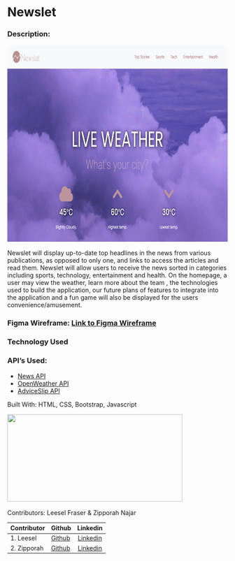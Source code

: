 # Newslet
### Description:
<img src="img/newslet_demo.png" height="450" width="750"/>

Newslet will display up-to-date top headlines in the news from various publications, as opposed to only one, and links to access the articles and read them. Newslet will allow users to receive the news sorted in categories including sports, technology, entertainment and health. On the homepage, a user may view the weather, learn more about the team , the technologies used to build the application, our future plans of features to integrate into the application and a fun game will also be displayed for the users convenience/amusement. 

### Figma Wireframe: <a href="https://www.figma.com/file/Cf37xsXwXkxhSoi3lQhNKb/TKH_Final_Project?node-id=0%3A1">Link to Figma Wireframe</a></p>
### Technology Used
### API’s Used:
  <ul>
    <li><a href="http://newsapi.org" target="_blank">News API</a></li>
    <li><a href="https://openweathermap.org/api" target="_blank">OpenWeather API</a></li>
    <li><a href="https://api.adviceslip.com/" target="_blank">AdviceSlip API</a></li>
  </ul>
<p>Built With: HTML, CSS, Bootstrap, Javascript</p>
<img src="https://fiverr-res.cloudinary.com/images/q_auto,f_auto/gigs/118854279/original/522283446db3c2f2f47865aeb3191a857b0a2baf/design-websites-with-html-css-javascript-bootstrap.png" height="200" width="400"/>
<p>Contributors: Leesel Fraser & Zipporah Najar</p>

| Contributor | Github | Linkedin | 
|:--- |:---- |:----:|
|1. Leesel | <a href="github.com/leesel" target="_blank">Github</a> | <a href="linkedin.com/in/leesel" target="_blank">Linkedin</a> |
|2. Zipporah| <a href="github.com/zeita101" target="_blank">Github</a> | <a href="linkedin.com/" target="_blank">Linkedin</a> |
